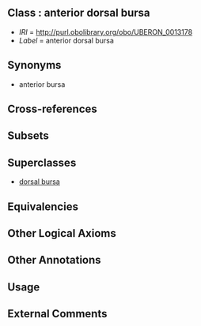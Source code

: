 
## Class : anterior dorsal bursa

 * *IRI* = http://purl.obolibrary.org/obo/UBERON_0013178
 * *Label* = anterior dorsal bursa

## Synonyms

 * anterior bursa

## Cross-references


## Subsets


## Superclasses

 * [dorsal bursa](../../UBERON/77/UBERON_0013177.md)

## Equivalencies


## Other Logical Axioms


## Other Annotations


## Usage


## External Comments

